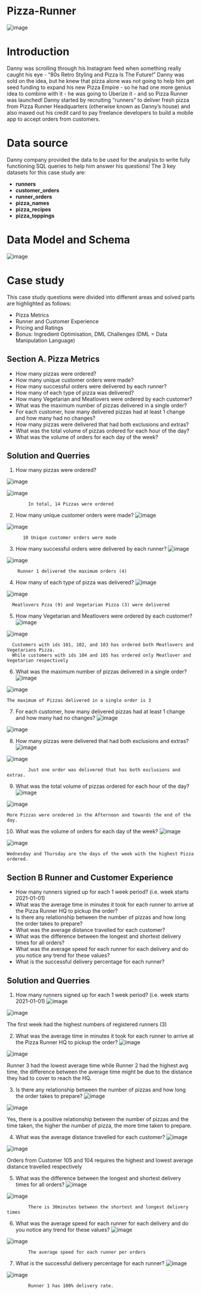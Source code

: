 # Pizza-Runner

![image](https://github.com/Taofik06/Pizza-Runner/assets/123642327/72550355-1162-4c65-85f2-30fa70319883)

# Introduction

Danny was scrolling through his Instagram feed when something really caught his eye - “80s Retro Styling and Pizza Is The Future!”
Danny was sold on the idea, but he knew that pizza alone was not going to help him get seed funding to expand his new Pizza Empire - so he had one more genius idea to combine with it - he was going to Uberize it - and so Pizza Runner was launched!
Danny started by recruiting “runners” to deliver fresh pizza from Pizza Runner Headquarters (otherwise known as Danny’s house) and also maxed out his credit card to pay freelance developers to build a mobile app to accept orders from customers.

# Data source
Danny company provided the data to be used for the analysis to write fully functioning SQL queries to help him answer his questions! The 3 key datasets for this case study are:
- **runners**
- **customer_orders**
- **runner_orders**
- **pizza_names**
- **pizza_recipes**
- **pizza_toppings**

# Data Model and Schema
![image](https://github.com/Taofik06/Pizza-Runner/assets/123642327/f9d2619e-df05-4dc9-89f1-5299a4956edf)

# Case study 
This case study questions were divided into different areas and solved parts are highlighted as follows: 
- Pizza Metrics
- Runner and Customer Experience
- Pricing and Ratings
- Bonus: Ingredient Optimisation, DML Challenges (DML = Data Manipulation Language)

## Section A. Pizza Metrics
- How many pizzas were ordered?
- How many unique customer orders were made?
- How many successful orders were delivered by each runner?
- How many of each type of pizza was delivered?
- How many Vegetarian and Meatlovers were ordered by each customer?
- What was the maximum number of pizzas delivered in a single order?
- For each customer, how many delivered pizzas had at least 1 change and how many had no changes?
- How many pizzas were delivered that had both exclusions and extras?
- What was the total volume of pizzas ordered for each hour of the day?
- What was the volume of orders for each day of the week?

## Solution and Querries
1. How many pizzas were ordered?

![image](https://github.com/Taofik06/Pizza-Runner/assets/123642327/94c50ba1-a2c3-4e07-9fea-52dbc2766e93)

![image](https://github.com/Taofik06/Pizza-Runner/assets/123642327/5a42b006-2791-480b-aea8-86a315ba10c0)
            
            In total, 14 Pizzas were ordered

2. How many unique customer orders were made?
![image](https://github.com/Taofik06/Pizza-Runner/assets/123642327/14513a84-e9b9-40f3-abc8-536dbe84984f)

![image](https://github.com/Taofik06/Pizza-Runner/assets/123642327/86a057fd-999e-46f2-9afe-ef99c498218b)
          
          10 Unique customer orders were made

3. How many successful orders were delivered by each runner?
![image](https://github.com/Taofik06/Pizza-Runner/assets/123642327/e941c542-8c8b-401e-878f-0a6468518b2f)

![image](https://github.com/Taofik06/Pizza-Runner/assets/123642327/52757611-b2ac-4df0-9e50-2074297e9e51)

        Runner 1 delivered the maximum orders (4)

4. How many of each type of pizza was delivered?
![image](https://github.com/Taofik06/Pizza-Runner/assets/123642327/90e8cf1d-5e26-443c-9833-ce289ae9a267)

![image](https://github.com/Taofik06/Pizza-Runner/assets/123642327/4796e2ac-e1fe-46ec-bafb-a16c809223c1)

      Meatlovers Pzza (9) and Vegetarian Pizza (3) were delivered
      
5. How many Vegetarian and Meatlovers were ordered by each customer?
![image](https://github.com/Taofik06/Pizza-Runner/assets/123642327/06812abf-a265-4ffb-94f8-457f52a16242)

![image](https://github.com/Taofik06/Pizza-Runner/assets/123642327/6b89ab99-eaa5-475c-822f-0ce5b949abbe)

      Customers with ids 101, 102, and 103 has ordered both Meatlovers and Vegetarians Pizza. 
      While customers with ids 104 and 105 has ordered only Meatlover and Vegetarian respectively

6. What was the maximum number of pizzas delivered in a single order?
![image](https://github.com/Taofik06/Pizza-Runner/assets/123642327/5f1d57d9-5810-451e-8ea3-3a9bb50e60a9)

![image](https://github.com/Taofik06/Pizza-Runner/assets/123642327/4f340b4c-6d2c-42b5-bd0d-f1b8765f4f50)

    The maximum of Pizzas delivered in a single order is 3

7. For each customer, how many delivered pizzas had at least 1 change and how many had no changes?
![image](https://github.com/Taofik06/Pizza-Runner/assets/123642327/95b6f6a5-d000-45e2-9823-180bdc646488)

![image](https://github.com/Taofik06/Pizza-Runner/assets/123642327/eacf2889-491e-4e35-8780-70f05761e87f)

8. How many pizzas were delivered that had both exclusions and extras?
![image](https://github.com/Taofik06/Pizza-Runner/assets/123642327/4a501950-bd7c-43aa-9495-d943da27bc9f)

![image](https://github.com/Taofik06/Pizza-Runner/assets/123642327/8fdd3924-1380-4152-a17e-4ef07f73ada4)
            
            Just one order was delivered that has both exclusions and extras.

9. What was the total volume of pizzas ordered for each hour of the day?
![image](https://github.com/Taofik06/Pizza-Runner/assets/123642327/42e6f04c-b860-4aea-9cdf-fa5d40598c66)

![image](https://github.com/Taofik06/Pizza-Runner/assets/123642327/a78ee088-7627-49d8-b972-8d84aa36767a)

    More Pizzas were oredered in the Afternoon and towards the end of the day.
    
10. What was the volume of orders for each day of the week?
![image](https://github.com/Taofik06/Pizza-Runner/assets/123642327/f3814561-ad07-4a98-b1d5-8fc8216a3193)

![image](https://github.com/Taofik06/Pizza-Runner/assets/123642327/f28347d6-c266-4697-bbe0-38e5be9661c9)

    Wednesday and Thursday are the days of the week with the highest Pizza ordered.


## Section B Runner and Customer Experience
- How many runners signed up for each 1 week period? (i.e. week starts 2021-01-01)
- What was the average time in minutes it took for each runner to arrive at the Pizza Runner HQ to pickup the order?
- Is there any relationship between the number of pizzas and how long the order takes to prepare?
- What was the average distance travelled for each customer?
- What was the difference between the longest and shortest delivery times for all orders?
- What was the average speed for each runner for each delivery and do you notice any trend for these values?
- What is the successful delivery percentage for each runner?

## Solution and Querries
1. How many runners signed up for each 1 week period? (i.e. week starts 2021-01-01)
![image](https://github.com/Taofik06/Pizza-Runner/assets/123642327/ef7ef0f9-0c64-484d-96fd-cd6e09bb6ba4)

![image](https://github.com/Taofik06/Pizza-Runner/assets/123642327/509f9e69-9e82-4fce-8b81-20675915fa92)

The first week had the highest numbers of registered runners (3)

2. What was the average time in minutes it took for each runner to arrive at the Pizza Runner HQ to pickup the order?
![image](https://github.com/Taofik06/Pizza-Runner/assets/123642327/1e7d165f-069f-4095-93d5-cbe45c929a84)

![image](https://github.com/Taofik06/Pizza-Runner/assets/123642327/fa6bc365-e0a8-40eb-9654-266237503de3)

Runner 3 had the lowest average time while Runner 2 had the highest avg time, the difference between the average time 
might be due to the distance they had to cover to reach the HQ.

3. Is there any relationship between the number of pizzas and how long the order takes to prepare?
![image](https://github.com/Taofik06/Pizza-Runner/assets/123642327/9770e916-a095-497d-b7ec-d55ef55d412c)

![image](https://github.com/Taofik06/Pizza-Runner/assets/123642327/28805387-48ab-47f5-8425-a16bd97739b7)

Yes, there is a positive relationship between the number of pizzas and the time taken, the higher the number of pizza, the more time taken to prepare.

4. What was the average distance travelled for each customer?
![image](https://github.com/Taofik06/Pizza-Runner/assets/123642327/6c17fe05-609d-451c-9aba-180d600eeb22)

![image](https://github.com/Taofik06/Pizza-Runner/assets/123642327/6f647be8-e859-4ae8-9181-b3da7ecb5653)

Orders from Customer 105 and 104 requires the highest and lowest average distance travelled respectively

5. What was the difference between the longest and shortest delivery times for all orders?
![image](https://github.com/Taofik06/Pizza-Runner/assets/123642327/48acaff0-6bca-4e06-b367-9a95b18017ed)

![image](https://github.com/Taofik06/Pizza-Runner/assets/123642327/ad88cc7f-ef59-424e-b101-37b73301a3af)

            There is 30minutes between the shortest and longest delivery times

6. What was the average speed for each runner for each delivery and do you notice any trend for these values?
![image](https://github.com/Taofik06/Pizza-Runner/assets/123642327/9124f5c3-59ea-480d-b8c3-552078a52ab3)

![image](https://github.com/Taofik06/Pizza-Runner/assets/123642327/8e213da3-456a-4ad1-8717-afc8b2e4a26a)

            The average speed for each runner per orders

7. What is the successful delivery percentage for each runner?
![image](https://github.com/Taofik06/Pizza-Runner/assets/123642327/29903f75-efb8-4fec-903e-8dbb39aa69a9)

![image](https://github.com/Taofik06/Pizza-Runner/assets/123642327/0599165c-7a6f-427d-8687-b6afba2e3237)

            Runner 1 has 100% delivery rate.


